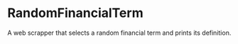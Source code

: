 # RandomFinancialTerm
A web scrapper that selects a random financial term and prints its definition.
